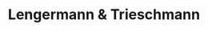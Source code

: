---
title: "Lengermann & Trieschmann"
url: /osnabrueck/lengermann-und-trieschmann/
shop: Kleidung
---
